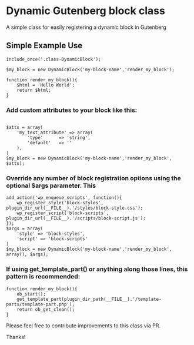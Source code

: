 # Dynamic Gutenberg block class

A simple class for easily registering a dynamic block in Gutenberg

## Simple Example Use
```
include_once('.class-DynamicBlock');

$my_block = new DynamicBlock('my-block-name','render_my_block');

function render_my_block(){
    $html = 'Hello World';
    return $html;
}
```

### Add custom attributes to your block like this: 
```

$atts = array(
    'my_text_attribute' => array(
        'type'		=> 'string',
        'default'	=> ''
    ),
)
$my_block = new DynamicBlock('my-block-name','render_my_block', $atts);

```

### Override any number of block registration options using the optional $args parameter. This
```
add_action('wp_enqueue_scripts', function(){
    wp_register_style('block-styles', plugin_dir_url(__FILE__).'/styles/block-style.css');
    wp_register_script('block-scripts', plugin_dir_url(__FILE__).'/scripts/block-script.js');
});
$args = array(
    'style' => 'block-styles',
    'script' => 'block-scripts'
)
$my_block = new DynamicBlock('my-block-name','render_my_block', array(), $args);

```


### If using get_template_part() or anything along those lines, this pattern is recommended:
```
function render_my_block(){
    ob_start();
    get_template_part(plugin_dir_path(__FILE__).'/template-parts/template-part.php');
    return ob_get_clean();
}
```

Please feel free to contribute improvements to this class via PR.

Thanks!
